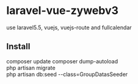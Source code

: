 # laravel-vue-zywebv3

use laravel5.5, vuejs, vuejs-route and fullcalendar

## Install
composer update
composer dump-autoload  
php artisan migrate  
php artisan db:seed --class=GroupDatasSeeder  
